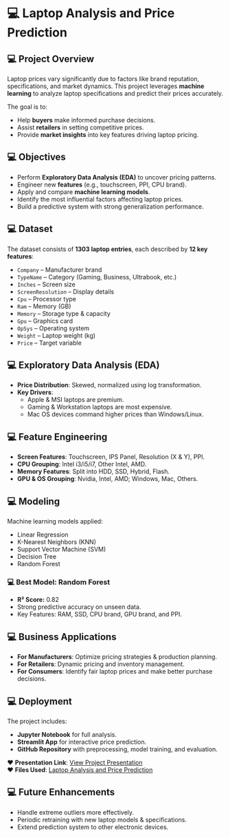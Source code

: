 # 💻 Laptop Analysis and Price Prediction  

## 💻 Project Overview  
Laptop prices vary significantly due to factors like brand reputation, specifications, and market dynamics. This project leverages **machine learning** to analyze laptop specifications and predict their prices accurately.  

The goal is to:  
- Help **buyers** make informed purchase decisions.  
- Assist **retailers** in setting competitive prices.  
- Provide **market insights** into key features driving laptop pricing.  


## 💻 Objectives  
- Perform **Exploratory Data Analysis (EDA)** to uncover pricing patterns.  
- Engineer new **features** (e.g., touchscreen, PPI, CPU brand).  
- Apply and compare **machine learning models**.  
- Identify the most influential factors affecting laptop prices.  
- Build a predictive system with strong generalization performance.  


## 💻 Dataset  
The dataset consists of **1303 laptop entries**, each described by **12 key features**:  

- `Company` – Manufacturer brand  
- `TypeName` – Category (Gaming, Business, Ultrabook, etc.)  
- `Inches` – Screen size  
- `ScreenResolution` – Display details  
- `Cpu` – Processor type  
- `Ram` – Memory (GB)  
- `Memory` – Storage type & capacity  
- `Gpu` – Graphics card  
- `OpSys` – Operating system  
- `Weight` – Laptop weight (kg)  
- `Price` – Target variable  


## 💻 Exploratory Data Analysis (EDA)  
- **Price Distribution**: Skewed, normalized using log transformation.  
- **Key Drivers**:  
  - Apple & MSI laptops are premium.  
  - Gaming & Workstation laptops are most expensive.  
  - Mac OS devices command higher prices than Windows/Linux.  


## 💻 Feature Engineering  
- **Screen Features**: Touchscreen, IPS Panel, Resolution (X & Y), PPI.  
- **CPU Grouping**: Intel i3/i5/i7, Other Intel, AMD.  
- **Memory Features**: Split into HDD, SSD, Hybrid, Flash.  
- **GPU & OS Grouping**: Nvidia, Intel, AMD; Windows, Mac, Others.  


## 💻 Modeling  
Machine learning models applied:  
- Linear Regression  
- K-Nearest Neighbors (KNN)  
- Support Vector Machine (SVM)  
- Decision Tree  
- Random Forest  

### 💻 Best Model: Random Forest  
- **R² Score:** 0.82  
- Strong predictive accuracy on unseen data.  
- Key Features: RAM, SSD, CPU brand, GPU brand, and PPI.  


## 💻 Business Applications  
- **For Manufacturers**: Optimize pricing strategies & production planning.  
- **For Retailers**: Dynamic pricing and inventory management.  
- **For Consumers**: Identify fair laptop prices and make better purchase decisions.  


## 💻 Deployment  
The project includes:  
- **Jupyter Notebook** for full analysis.  
- **Streamlit App** for interactive price prediction.  
- **GitHub Repository** with preprocessing, model training, and evaluation.  

❤️ **Presentation Link**: [View Project Presentation](./P1.pptx)  
❤️ **Files Used**: [Laptop Analysis and Price Prediction](https://github.com/abhbaty/Laptop-Analysis-and-Price-Prediction)  


## 💻 Future Enhancements  
- Handle extreme outliers more effectively.  
- Periodic retraining with new laptop models & specifications.  
- Extend prediction system to other electronic devices.  
